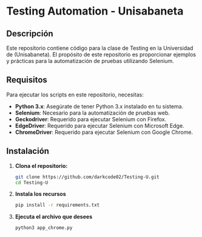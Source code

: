 # Testing Automation - Unisabaneta

## Descripción

Este repositorio contiene código para la clase de Testing en la Universidad de (Unisabaneta). El propósito de este repositorio es proporcionar ejemplos y prácticas para la automatización de pruebas utilizando Selenium.

## Requisitos

Para ejecutar los scripts en este repositorio, necesitas:

- **Python 3.x**: Asegúrate de tener Python 3.x instalado en tu sistema.
- **Selenium**: Necesario para la automatización de pruebas web.
- **Geckodriver**: Requerido para ejecutar Selenium con Firefox.
- **EdgeDriver**: Requerido para ejecutar Selenium con Microsoft Edge.
- **ChromeDriver**: Requerido para ejecutar Selenium con Google Chrome.

## Instalación

1. **Clona el repositorio:**
   ```bash
   git clone https://github.com/darkcode02/Testing-U.git
   cd Testing-U

2. **Instala los recursos** 
    ```bash
    pip install -r requirements.txt
3. **Ejecuta el archivo que desees**
   ```bash (Ejemplo)
   python3 app_chrome.py
   
